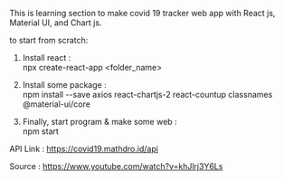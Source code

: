 This is learning section to make covid 19 tracker web app with React js, Material UI, and Chart js.

to start from scratch:

1. Install react :
   <br/> npx create-react-app <folder_name>

2. Install some package :
   <br /> npm install --save axios react-chartjs-2 react-countup classnames @material-ui/core

3. Finally, start program & make some web :
   <br/> npm start

API Link : https://covid19.mathdro.id/api

Source : https://www.youtube.com/watch?v=khJlrj3Y6Ls
